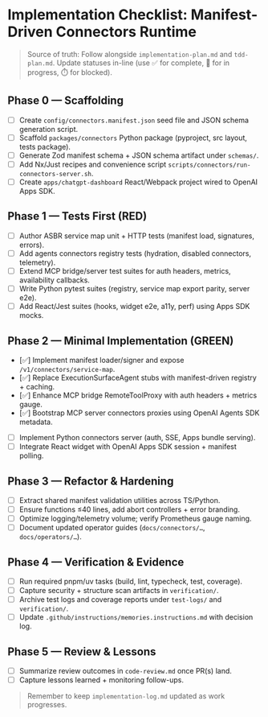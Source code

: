 # Implementation Checklist: Manifest-Driven Connectors Runtime

> Source of truth: Follow alongside `implementation-plan.md` and `tdd-plan.md`. Update statuses in-line (use ✅ for complete, 🚧 for in progress, ⏱️ for blocked).

## Phase 0 — Scaffolding
- [ ] Create `config/connectors.manifest.json` seed file and JSON schema generation script.
- [ ] Scaffold `packages/connectors` Python package (pyproject, src layout, tests package).
- [ ] Generate Zod manifest schema + JSON schema artifact under `schemas/`.
- [ ] Add Nx/Just recipes and convenience script `scripts/connectors/run-connectors-server.sh`.
- [ ] Create `apps/chatgpt-dashboard` React/Webpack project wired to OpenAI Apps SDK.

## Phase 1 — Tests First (RED)
- [ ] Author ASBR service map unit + HTTP tests (manifest load, signatures, errors).
- [ ] Add agents connectors registry tests (hydration, disabled connectors, telemetry).
- [ ] Extend MCP bridge/server test suites for auth headers, metrics, availability callbacks.
- [ ] Write Python pytest suites (registry, service map export parity, server e2e).
- [ ] Add React/Jest suites (hooks, widget e2e, a11y, perf) using Apps SDK mocks.

## Phase 2 — Minimal Implementation (GREEN)
- [✅] Implement manifest loader/signer and expose `/v1/connectors/service-map`.
- [✅] Replace ExecutionSurfaceAgent stubs with manifest-driven registry + caching.
- [✅] Enhance MCP bridge RemoteToolProxy with auth headers + metrics gauge.
- [✅] Bootstrap MCP server connectors proxies using OpenAI Agents SDK metadata.
- [ ] Implement Python connectors server (auth, SSE, Apps bundle serving).
- [ ] Integrate React widget with OpenAI Apps SDK session + manifest polling.

## Phase 3 — Refactor & Hardening
- [ ] Extract shared manifest validation utilities across TS/Python.
- [ ] Ensure functions ≤40 lines, add abort controllers + error branding.
- [ ] Optimize logging/telemetry volume; verify Prometheus gauge naming.
- [ ] Document updated operator guides (`docs/connectors/…`, `docs/operators/…`).

## Phase 4 — Verification & Evidence
- [ ] Run required pnpm/uv tasks (build, lint, typecheck, test, coverage).
- [ ] Capture security + structure scan artifacts in `verification/`.
- [ ] Archive test logs and coverage reports under `test-logs/` and `verification/`.
- [ ] Update `.github/instructions/memories.instructions.md` with decision log.

## Phase 5 — Review & Lessons
- [ ] Summarize review outcomes in `code-review.md` once PR(s) land.
- [ ] Capture lessons learned + monitoring follow-ups.

> Remember to keep `implementation-log.md` updated as work progresses.

